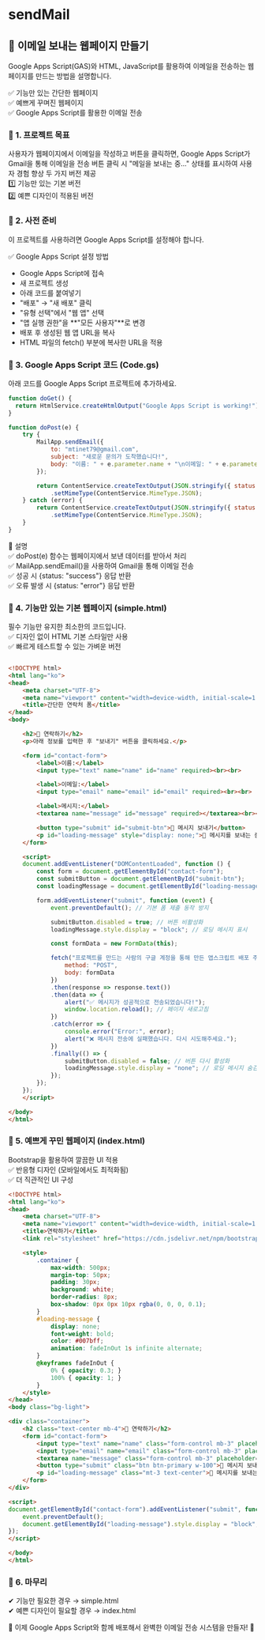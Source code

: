 # sendMail
## 📩 이메일 보내는 웹페이지 만들기

Google Apps Script(GAS)와 HTML, JavaScript를 활용하여
이메일을 전송하는 웹페이지를 만드는 방법을 설명합니다.

✅ 기능만 있는 간단한 웹페이지  
✅ 예쁘게 꾸며진 웹페이지  
✅ Google Apps Script를 활용한 이메일 전송  

### 🚀 1. 프로젝트 목표
사용자가 웹페이지에서 이메일을 작성하고 버튼을 클릭하면,
Google Apps Script가 Gmail을 통해 이메일을 전송
버튼 클릭 시 "메일을 보내는 중..." 상태를 표시하여 사용자 경험 향상
두 가지 버전 제공  
1️⃣ 기능만 있는 기본 버전  
2️⃣ 예쁜 디자인이 적용된 버전  

### 📌 2. 사전 준비
이 프로젝트를 사용하려면 Google Apps Script를 설정해야 합니다.

✅ Google Apps Script 설정 방법  
- Google Apps Script에 접속  
- 새 프로젝트 생성  
- 아래 코드를 붙여넣기  
- "배포" → "새 배포" 클릭  
- "유형 선택"에서 "웹 앱" 선택  
- "앱 실행 권한"을 **"모든 사용자"**로 변경  
- 배포 후 생성된 웹 앱 URL을 복사  
- HTML 파일의 fetch() 부분에 복사한 URL을 적용  

### 📌 3. Google Apps Script 코드 (Code.gs)
아래 코드를 Google Apps Script 프로젝트에 추가하세요.

```javascript
function doGet() {
  return HtmlService.createHtmlOutput("Google Apps Script is working!");
}

function doPost(e) {
    try {
        MailApp.sendEmail({
            to: "mtinet79@gmail.com",
            subject: "새로운 문의가 도착했습니다!",
            body: "이름: " + e.parameter.name + "\n이메일: " + e.parameter.email + "\n메시지: " + e.parameter.message
        });

        return ContentService.createTextOutput(JSON.stringify({ status: "success" }))
            .setMimeType(ContentService.MimeType.JSON);
    } catch (error) {
        return ContentService.createTextOutput(JSON.stringify({ status: "error", message: error.toString() }))
            .setMimeType(ContentService.MimeType.JSON);
    }
}
```

📌 설명  
✅ doPost(e) 함수는 웹페이지에서 보낸 데이터를 받아서 처리  
✅ MailApp.sendEmail()을 사용하여 Gmail을 통해 이메일 전송  
✅ 성공 시 {status: "success"} 응답 반환  
✅ 오류 발생 시 {status: "error"} 응답 반환  

### 📌 4. 기능만 있는 기본 웹페이지 (simple.html)
필수 기능만 유지한 최소한의 코드입니다.  
✅ 디자인 없이 HTML 기본 스타일만 사용  
✅ 빠르게 테스트할 수 있는 가벼운 버전  

```html

<!DOCTYPE html>
<html lang="ko">
<head>
    <meta charset="UTF-8">
    <meta name="viewport" content="width=device-width, initial-scale=1.0">
    <title>간단한 연락처 폼</title>
</head>
<body>

    <h2>📩 연락하기</h2>
    <p>아래 정보를 입력한 후 "보내기" 버튼을 클릭하세요.</p>

    <form id="contact-form">
        <label>이름:</label>
        <input type="text" name="name" id="name" required><br><br>

        <label>이메일:</label>
        <input type="email" name="email" id="email" required><br><br>

        <label>메시지:</label>
        <textarea name="message" id="message" required></textarea><br><br>

        <button type="submit" id="submit-btn">📨 메시지 보내기</button>
        <p id="loading-message" style="display: none;">📨 메시지를 보내는 중...</p>
    </form>

    <script>
    document.addEventListener("DOMContentLoaded", function () {
        const form = document.getElementById("contact-form");
        const submitButton = document.getElementById("submit-btn");
        const loadingMessage = document.getElementById("loading-message");

        form.addEventListener("submit", function (event) {
            event.preventDefault(); // 기본 폼 제출 동작 방지

            submitButton.disabled = true; // 버튼 비활성화
            loadingMessage.style.display = "block"; // 로딩 메시지 표시

            const formData = new FormData(this);

            fetch("프로젝트를 만드는 사람의 구글 계정을 통해 만든 앱스크립트 배포 주소를 붙여넣으세요.", {
                method: "POST",
                body: formData
            })
            .then(response => response.text())
            .then(data => {
                alert("✅ 메시지가 성공적으로 전송되었습니다!");
                window.location.reload(); // 페이지 새로고침
            })
            .catch(error => {
                console.error("Error:", error);
                alert("❌ 메시지 전송에 실패했습니다. 다시 시도해주세요.");
            })
            .finally(() => {
                submitButton.disabled = false; // 버튼 다시 활성화
                loadingMessage.style.display = "none"; // 로딩 메시지 숨김
            });
        });
    });
    </script>

</body>
</html>

```

### 📌 5. 예쁘게 꾸민 웹페이지 (index.html)
Bootstrap을 활용하여 깔끔한 UI 적용  
✅ 반응형 디자인 (모바일에서도 최적화됨)  
✅ 더 직관적인 UI 구성  

```html
<!DOCTYPE html>
<html lang="ko">
<head>
    <meta charset="UTF-8">
    <meta name="viewport" content="width=device-width, initial-scale=1.0">
    <title>연락하기</title>
    <link rel="stylesheet" href="https://cdn.jsdelivr.net/npm/bootstrap@5.3.0/dist/css/bootstrap.min.css">

    <style>
        .container {
            max-width: 500px;
            margin-top: 50px;
            padding: 30px;
            background: white;
            border-radius: 8px;
            box-shadow: 0px 0px 10px rgba(0, 0, 0, 0.1);
        }
        #loading-message {
            display: none;
            font-weight: bold;
            color: #007bff;
            animation: fadeInOut 1s infinite alternate;
        }
        @keyframes fadeInOut {
            0% { opacity: 0.3; }
            100% { opacity: 1; }
        }
    </style>
</head>
<body class="bg-light">

<div class="container">
    <h2 class="text-center mb-4">📩 연락하기</h2>
    <form id="contact-form">
        <input type="text" name="name" class="form-control mb-3" placeholder="이름" required>
        <input type="email" name="email" class="form-control mb-3" placeholder="이메일" required>
        <textarea name="message" class="form-control mb-3" placeholder="메시지 입력..." required></textarea>
        <button type="submit" class="btn btn-primary w-100">📨 메시지 보내기</button>
        <p id="loading-message" class="mt-3 text-center">📨 메시지를 보내는 중...</p>
    </form>
</div>

<script>
document.getElementById("contact-form").addEventListener("submit", function(event) {
    event.preventDefault();
    document.getElementById("loading-message").style.display = "block";
});
</script>

</body>
</html>
```

### 📌 6. 마무리
✔ 기능만 필요한 경우 → simple.html  
✔ 예쁜 디자인이 필요할 경우 → index.html  

🚀 이제 Google Apps Script와 함께 배포해서 완벽한 이메일 전송 시스템을 만들자! 🚀
